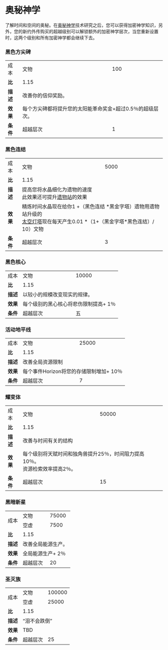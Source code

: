 # 奥秘神学

   <p>了解时间和空间的奥秘。在<a href="?file=001-猫咪百科/03-科技/01-科技#奥秘神学">奥秘神学</a>技术研究之后，您可以获得加密神学知识，另外，您的新约外传购买的超越级别可以解锁额外的加密神学层次，当您重新设置时，这两个级别和所有加密神学都会继续下去。</p> 

### 黑色方尖碑
<table>
     <tbody>
      <tr>
       <td>成本</td>
       <td>文物</td>
       <td>100</td>
      </tr>
      <tr>
       <td><strong>比</strong></td>
       <td>1.15</td>
      </tr>
      <tr>
       <td><strong>描述</strong></td>
       <td colspan="2">改善你的信仰奖励。</td>
      </tr>
      <tr>
       <td><strong>效果</strong></td>
       <td colspan="2">每个方尖碑都将提升您的太阳能革命奖金+超过0.5％的超级层次。 </td>
      </tr>
      <tr>
       <td><strong>条件</strong></td>
       <td>超越层次</td>
       <td>1</td>
      </tr>
     </tbody>
    </table>

### 黑色连结

<table>
     <tbody>
      <tr>
       <td>成本</td>
       <td>文物</td>
       <td>5000</td>
      </tr>
      <tr>
       <td><strong>比</strong></td>
       <td>1.15</td>
      </tr>
      <tr>
       <td><strong>描述</strong></td>
       <td colspan="2">提高您将水晶细化为遗物的速度<br style="clear:both" />此效果还可提升<a href="#workshop#Relic_Station">遗物站</a>的效果<a href="#workshop#Relic_Station"></a></td>
      </tr>
      <tr>
       <td><strong>效果</strong></td>
       <td colspan="2">精炼时间水晶现在给你1 +（黑色连结 *黑金字塔）遗物用遗物站升级的<br style="clear:both" /> <a href="#Space#Space_Beacon">太空灯塔</a>现在每天产生0.01 *（1+（黑金字塔*黑色连结）/ 10）文物</td>
      </tr>
      <tr>
       <td><strong>条件</strong></td>
       <td>超越层次</td>
       <td>3</td>
      </tr>
     </tbody>
    </table>

### 黑色核心
<table>
     <tbody>
      <tr>
       <td>成本</td>
       <td>文物</td>
       <td>10000</td>
      </tr>
      <tr>
       <td><strong>比</strong></td>
       <td>1.15</td>
      </tr>
      <tr>
       <td><strong>描述</strong></td>
       <td colspan="2">以较小的规模改变现实的规律。</td>
      </tr>
      <tr>
       <td><strong>效果</strong></td>
       <td colspan="2">每个级别的黑心核心将悲伤限制提高+ 1％</td>
      </tr>
      <tr>
       <td><strong>条件</strong></td>
       <td>超越层次</td>
       <td>五</td>
      </tr>
     </tbody>
    </table>


### 活动地平线
<table>
     <tbody>
      <tr>
       <td>成本</td>
       <td>文物</td>
       <td>25000</td>
      </tr>
      <tr>
       <td><strong>比</strong></td>
       <td>1.15</td>
      </tr>
      <tr>
       <td><strong>描述</strong></td>
       <td colspan="2">改善全局资源限制</td>
      </tr>
      <tr>
       <td><strong>效果</strong></td>
       <td colspan="2">每个事件Horizo​​n将您的存储限制增加+ 10％</td>
      </tr>
      <tr>
       <td><strong>条件</strong></td>
       <td>超越层次</td>
       <td>7</td>
      </tr>
     </tbody>
    </table>

### 耀变体
<table>
     <tbody>
      <tr>
       <td>成本</td>
       <td>文物</td>
       <td>50000</td>
      </tr>
      <tr>
       <td><strong>比</strong></td>
       <td>1.15</td>
      </tr>
      <tr>
       <td><strong>描述</strong></td>
       <td colspan="2">改善与时间有关的结构 </td>
      </tr>
      <tr>
       <td><strong>效果</strong></td>
       <td colspan="2">每个级别将天赋时间和独角兽提升25％，时间阻力提高10％。<br style="clear:both" />资源检索效率提高2％。</td>
      </tr>
      <tr>
       <td><strong>条件</strong></td>
       <td>超越层次</td>
       <td>15</td>
      </tr>
     </tbody>
    </table>

### 黑暗新星
<table>
     <tbody>
      <tr>
       <td rowspan="2">成本</td>
       <td>文物</td>
       <td>75000</td>
      </tr>
      <tr>
       <td>空虚</td>
       <td>7500</td>
      </tr>
      <tr>
       <td><strong>比</strong></td>
       <td>1.15</td>
      </tr>
      <tr>
       <td><strong>描述</strong></td>
       <td colspan="2">改善全局能源生产。 </td>
      </tr>
      <tr>
       <td><strong>效果</strong></td>
       <td colspan="2">全局能源生产+ 2％</td>
      </tr>
      <tr>
       <td><strong>条件</strong></td>
       <td>超越层次</td>
       <td>20</td>
      </tr>
     </tbody>
    </table>

### 圣灭族
<table>
     <tbody>
      <tr>
       <td rowspan="2">成本</td>
       <td>文物</td>
       <td>100000</td>
      </tr>
      <tr>
       <td>空虚</td>
       <td>25000</td>
      </tr>
      <tr>
       <td><strong>比</strong></td>
       <td>1.15</td>
      </tr>
      <tr>
       <td><strong>描述</strong></td>
       <td colspan="2">“泪不会跌倒”</td>
      </tr>
      <tr>
       <td><strong>效果</strong></td>
       <td colspan="2">TBD</td>
      </tr>
      <tr>
       <td><strong>条件</strong></td>
       <td>超越层次</td>
       <td>25</td>
      </tr>
     </tbody>
    </table>